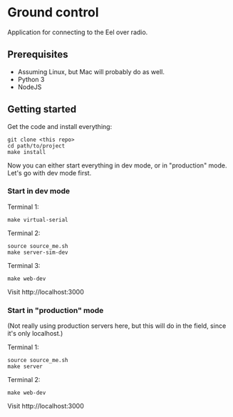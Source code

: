 # Ground control

Application for connecting to the Eel over radio.

## Prerequisites

- Assuming Linux, but Mac will probably do as well.
- Python 3
- NodeJS

## Getting started

Get the code and install everything:

```
git clone <this repo>
cd path/to/project
make install
```

Now you can either start everything in dev mode, or in "production" mode. Let's go with dev mode first.

### Start in dev mode

Terminal 1:

```
make virtual-serial
```

Terminal 2:

```
source source_me.sh
make server-sim-dev
```

Terminal 3:

```
make web-dev
```

Visit http://localhost:3000

### Start in "production" mode

(Not really using production servers here, but this will do in the field, since it's only localhost.)

Terminal 1:

```
source source_me.sh
make server
```

Terminal 2:

```
make web-dev
```

Visit http://localhost:3000
